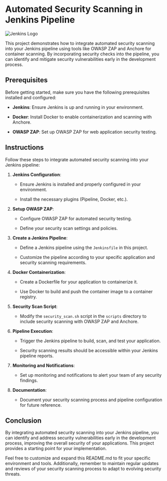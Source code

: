 # Automated Security Scanning in Jenkins Pipeline

![Jenkins Logo](https://jenkins.io/images/logos/jenkins-logo.png)

This project demonstrates how to integrate automated security scanning into your Jenkins pipeline using tools like OWASP ZAP and Anchore for container scanning. By incorporating security checks into the pipeline, you can identify and mitigate security vulnerabilities early in the development process.

## Prerequisites

Before getting started, make sure you have the following prerequisites installed and configured:

- **Jenkins**: Ensure Jenkins is up and running in your environment.

- **Docker**: Install Docker to enable containerization and scanning with Anchore.

- **OWASP ZAP**: Set up OWASP ZAP for web application security testing.

## Instructions

Follow these steps to integrate automated security scanning into your Jenkins pipeline:

1. **Jenkins Configuration**:

   - Ensure Jenkins is installed and properly configured in your environment.

   - Install the necessary plugins (Pipeline, Docker, etc.).

2. **Setup OWASP ZAP**:

   - Configure OWASP ZAP for automated security testing.

   - Define your security scan settings and policies.

3. **Create a Jenkins Pipeline**:

   - Define a Jenkins pipeline using the `Jenkinsfile` in this project.

   - Customize the pipeline according to your specific application and security scanning requirements.

4. **Docker Containerization**:

   - Create a Dockerfile for your application to containerize it.

   - Use Docker to build and push the container image to a container registry.

5. **Security Scan Script**:

   - Modify the `security_scan.sh` script in the `scripts` directory to include security scanning with OWASP ZAP and Anchore.

6. **Pipeline Execution**:

   - Trigger the Jenkins pipeline to build, scan, and test your application.

   - Security scanning results should be accessible within your Jenkins pipeline reports.

7. **Monitoring and Notifications**:

   - Set up monitoring and notifications to alert your team of any security findings.

8. **Documentation**:

   - Document your security scanning process and pipeline configuration for future reference.

## Conclusion

By integrating automated security scanning into your Jenkins pipeline, you can identify and address security vulnerabilities early in the development process, improving the overall security of your applications. This project provides a starting point for your implementation.

Feel free to customize and expand this README.md to fit your specific environment and tools. Additionally, remember to maintain regular updates and reviews of your security scanning process to adapt to evolving security threats.